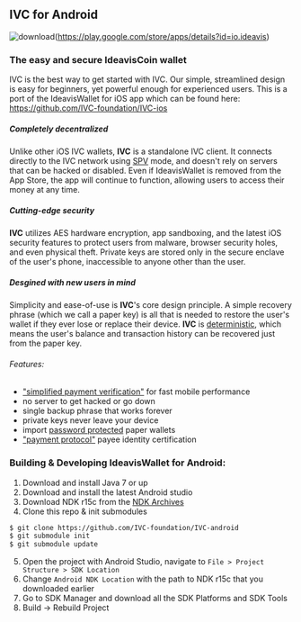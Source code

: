 IVC for Android
----------------------------------

![download](/images/icon-google-play.png)(https://play.google.com/store/apps/details?id=io.ideavis)

### The easy and secure IdeavisCoin wallet

IVC is the best way to get started with IVC. Our simple, streamlined design is easy for beginners, yet powerful enough for experienced users. This is a port of the IdeavisWallet for iOS app which can be found here: https://github.com/IVC-foundation/IVC-ios

##### Completely decentralized

Unlike other iOS IVC wallets, **IVC** is a standalone IVC client. It connects directly to the IVC network using [SPV](https://en.bitcoin.it/wiki/Thin_Client_Security#Header-Only_Clients) mode, and doesn't rely on servers that can be hacked or disabled. Even if IdeavisWallet is removed from the App Store, the app will continue to function, allowing users to access their money at any time.

##### Cutting-edge security

**IVC** utilizes AES hardware encryption, app sandboxing, and the latest iOS security features to protect users from malware, browser security holes, and even physical theft. Private keys are stored only in the secure enclave of the user's phone, inaccessible to anyone other than the user.

##### Desgined with new users in mind

Simplicity and ease-of-use is **IVC**'s core design principle. A simple recovery phrase (which we call a paper key) is all that is needed to restore the user's wallet if they ever lose or replace their device. **IVC** is [deterministic](https://github.com/bitcoin/bips/blob/master/bip-0032.mediawiki), which means the user's balance and transaction history can be recovered just from the paper key.

###### Features:

- ["simplified payment verification"](https://github.com/bitcoin/bips/blob/master/bip-0037.mediawiki) for fast mobile performance
- no server to get hacked or go down
- single backup phrase that works forever
- private keys never leave your device
- import [password protected](https://github.com/bitcoin/bips/blob/master/bip-0038.mediawiki) paper wallets
- ["payment protocol"](https://github.com/bitcoin/bips/blob/master/bip-0070.mediawiki) payee identity certification

### Building & Developing IdeavisWallet for Android:

1. Download and install Java 7 or up
2. Download and install the latest Android studio
3. Download NDK r15c from the [NDK Archives](https://developer.android.com/ndk/downloads/older_releases.html)
4. Clone this repo & init submodules
```bash
$ git clone https://github.com/IVC-foundation/IVC-android
$ git submodule init
$ git submodule update
```
5. Open the project with Android Studio, navigate to `File > Project Structure > SDK Location`
6. Change `Android NDK Location` with the path to NDK r15c that you downloaded earlier
7. Go to SDK Manager and download all the SDK Platforms and SDK Tools
9. Build -> Rebuild Project
